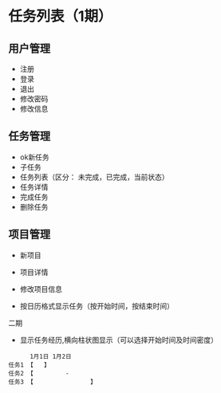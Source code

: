 # 任务列表（1期）
## 用户管理
* 注册
* 登录
* 退出
* 修改密码
* 修改信息
## 任务管理
* ok新任务
* 子任务
* 任务列表（区分： 未完成，已完成，当前状态）
* 任务详情
* 完成任务
* 删除任务
## 项目管理
* 新项目
* 项目详情
* 修改项目信息


* 按日历格式显示任务（按开始时间，按结束时间）

二期
* 显示任务经历,横向柱状图显示（可以选择开始时间及时间密度）
```
      1月1日 1月2日
任务1 【   】
任务2 【         -
任务3 【                】
```



